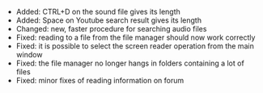 - Added: CTRL+D on the sound file gives its length
- Added: Space on Youtube search result gives its length
- Changed: new, faster procedure for searching audio files
- Fixed: reading to a file from the file manager should now work correctly
- Fixed: it is possible to select the screen reader operation from the main window
- Fixed: the file manager no longer hangs in folders containing a lot of files
- Fixed: minor fixes of reading information on forum